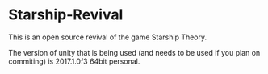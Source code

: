 # Starship-Revival
This is an open source revival of the game Starship Theory.

The version of unity that is being used (and needs to be used if you plan on commiting) is 2017.1.0f3 64bit personal.
